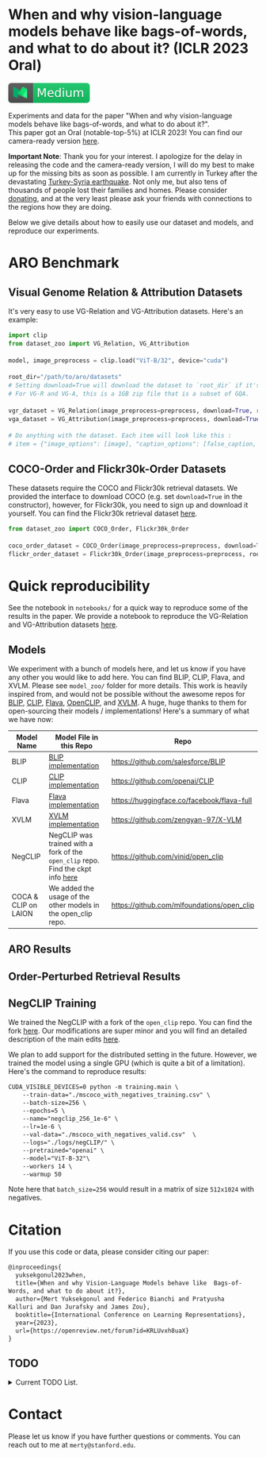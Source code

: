 # When and why vision-language models behave like bags-of-words, and what to do about it? (ICLR 2023 Oral)

[![Medium Blog Post](https://raw.githubusercontent.com/aleen42/badges/master/src/medium.svg)](https://towardsdatascience.com/your-vision-language-model-might-be-a-bag-of-words-30b1beaef7f8)

Experiments and data for the paper "When and why vision-language models behave like bags-of-words, and what to do about it?". <br>
This paper got an Oral (notable-top-5%) at ICLR 2023! You can find our camera-ready version [here](https://openreview.net/forum?id=KRLUvxh8uaX).


**Important Note**: Thank you for your interest. I apologize for the delay in releasing the code and the camera-ready version, I will do my best to make up for the missing bits as soon as possible. I am currently in Turkey after the devastating [Turkey-Syria earthquake](https://en.wikipedia.org/wiki/2023_Turkey%E2%80%93Syria_earthquake). Not only me, but also tens of thousands of people lost their families and homes. Please consider [donating](https://ahbap.org/), and at the very least please ask your friends with connections to the regions how they are doing. 

Below we give details about how to easily use our dataset and models, and reproduce our experiments.

# ARO Benchmark
## Visual Genome Relation & Attribution Datasets
It's very easy to use VG-Relation and VG-Attribution datasets. Here's an example:
```python
import clip
from dataset_zoo import VG_Relation, VG_Attribution

model, image_preprocess = clip.load("ViT-B/32", device="cuda")

root_dir="/path/to/aro/datasets"
# Setting download=True will download the dataset to `root_dir` if it's not already there. 
# For VG-R and VG-A, this is a 1GB zip file that is a subset of GQA.

vgr_dataset = VG_Relation(image_preprocess=preprocess, download=True, root_dir=root_dir)
vga_dataset = VG_Attribution(image_preprocess=preprocess, download=True, root_dir=root_dir)

# Do anything with the dataset. Each item will look like this : 
# item = {"image_options": [image], "caption_options": [false_caption, true_caption]}
```

## COCO-Order and Flickr30k-Order Datasets
These datasets require the COCO and Flickr30k retrieval datasets. We provided the interface to download COCO (e.g. set `download=True` in the constructor), however, for Flickr30k, you need to sign up and download it yourself. You can find the Flickr30k retrieval dataset [here](https://forms.illinois.edu/sec/229675).

```python
from dataset_zoo import COCO_Order, Flickr30k_Order

coco_order_dataset = COCO_Order(image_preprocess=preprocess, download=True, root_dir=root_dir) 
flickr_order_dataset = Flickr30k_Order(image_preprocess=preprocess, root_dir=root_dir)
```


# Quick reproducibility
See the notebook in `notebooks/` for a quick way to reproduce some of the results in the paper. We provide a notebook to reproduce the VG-Relation and VG-Attribution datasets [here](notebooks/Replicate%20ARO!%20VG-Relation%2C%20VG-Attribution.ipynb).

## Models
We experiment with a bunch of models here, and let us know if you have any other you would like to add here. You can find BLIP, CLIP, Flava, and XVLM. Please see `model_zoo/` folder for more details. This work is heavily inspired from, and would not be possible without the awesome repos for [BLIP](https://github.com/salesforce/BLIP), [CLIP](https://github.com/openai/CLIP), [Flava](https://huggingface.co/docs/transformers/model_doc/flava), [OpenCLIP](https://github.com/mlfoundations/open_clip), and [XVLM](https://github.com/zengyan-97/X-VLM). A huge, huge thanks to them for open-sourcing their models / implementations! Here's a summary of what we have now: 

Model Name | Model File in this Repo | Repo |
--- | --- | --- |
BLIP | [BLIP implementation](model_zoo/blip_models.py) | https://github.com/salesforce/BLIP |
CLIP | [CLIP implementation](model_zoo/clip_models.py) | https://github.com/openai/CLIP |
Flava | [Flava implementation](model_zoo/flava.py) | https://huggingface.co/facebook/flava-full |
XVLM | [XVLM implementation](model_zoo/xvlm_models.py) | https://github.com/zengyan-97/X-VLM |
NegCLIP | NegCLIP was trained with a fork of the `open_clip` repo. Find the ckpt info [here](model_zoo/__init__.py#L66)| https://github.com/vinid/open_clip |
COCA & CLIP on LAION | We added the usage of the other models in the open_clip repo.| https://github.com/mlfoundations/open_clip |


## ARO Results


## Order-Perturbed Retrieval Results


## NegCLIP Training
We trained the NegCLIP with a fork of the `open_clip` repo. You can find the fork [here](https://github.com/vinid/open_clip). Our modifications are super minor and you will find an detailed description of the main edits [here](https://github.com/vinid/neg_clip#negclip-implementation).

We plan to add support for the distributed setting in the future. However, we trained the model using a single GPU (which is quite a bit of a limitation). Here's the command to reproduce results:
```base
CUDA_VISIBLE_DEVICES=0 python -m training.main \
    --train-data="./mscoco_with_negatives_training.csv" \
    --batch-size=256 \
    --epochs=5 \
    --name="negclip_256_1e-6" \
    --lr=1e-6 \
    --val-data="./mscoco_with_negatives_valid.csv"  \
    --logs="./logs/negCLIP/" \
    --pretrained="openai" \
    --model="ViT-B-32"\
    --workers 14 \
    --warmup 50
```
Note here that `batch_size=256` would result in a matrix of size `512x1024` with negatives.


# Citation
If you use this code or data, please consider citing our paper:

```
@inproceedings{
  yuksekgonul2023when,
  title={When and why Vision-Language Models behave like  Bags-of-Words, and what to do about it?},
  author={Mert Yuksekgonul and Federico Bianchi and Pratyusha   Kalluri and Dan Jurafsky and James Zou},
  booktitle={International Conference on Learning Representations},
  year={2023},
  url={https://openreview.net/forum?id=KRLUvxh8uaX}
}
```


## TODO
<details>
<summary> Current TODO List.</summary>

| Name | Description | Status |
| --- | --- | --- |
| Add support for distributed training | We trained NegCLIP with a single GPU, and we plan to add support for distributed training in the future. | :white_check_mark: |
| Add negative generation | How to generate negatives for negclip. This could also be on the forked repo. | :white_check_mark: |

</details>

# Contact 
Please let us know if you have further questions or comments. You can reach out to me at `merty@stanford.edu`. 
